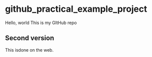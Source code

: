 # github_practical_example_project
Hello, world
This is my GItHub repo
## Second version
This isdone on the web.
